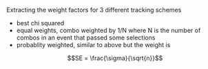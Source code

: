 Extracting the weight factors for 3 different tracking schemes
- best chi squared
- equal weights, combo weighted by 1/N where N is the number of combos in an event that passed some selections
- probablity weighted, similar to above but the weight is 
```math
SE = \frac{\sigma}{\sqrt{n}}
```
